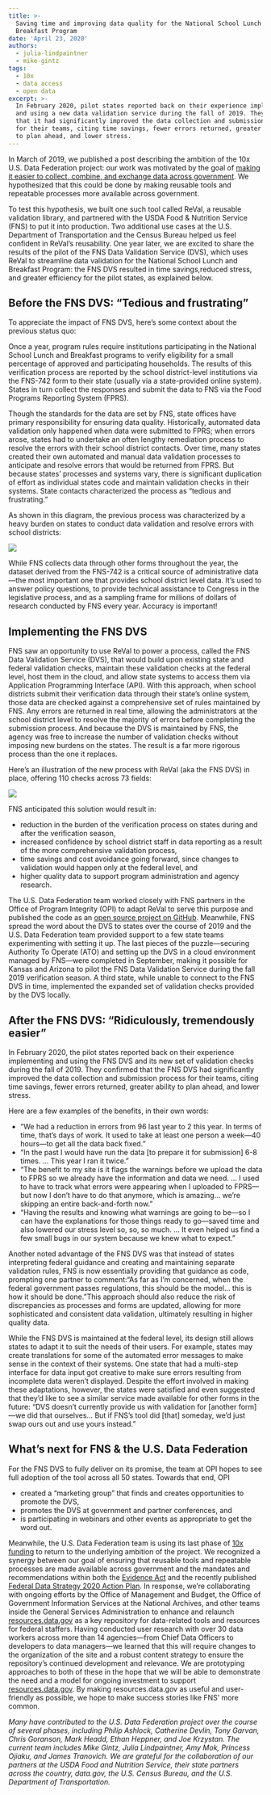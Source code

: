 ```yaml
---
title: >-
  Saving time and improving data quality for the National School Lunch &
  Breakfast Program
date: 'April 23, 2020'
authors:
  - julia-lindpaintner
  - mike-gintz
tags:
  - 10x
  - data access
  - open data
excerpt: >-
  In February 2020, pilot states reported back on their experience implementing
  and using a new data validation service during the fall of 2019. They agreed
  that it had significantly improved the data collection and submission process
  for their teams, citing time savings, fewer errors returned, greater ability
  to plan ahead, and lower stress.
---
```

In March of 2019, we published a post describing the ambition of the 10x U.S. Data Federation project: our work was motivated by the goal of [making it easier to collect, combine, and exchange data across government](https://18f.gsa.gov/2019/03/05/the-us-data-federation/). We hypothesized that this could be done by making reusable tools and repeatable processes more available across government.

To test this hypothesis, we built one such tool called ReVal, a reusable validation library, and partnered with the USDA Food & Nutrition Service (FNS) to put it into production. Two additional use cases at the U.S. Department of Transportation and the Census Bureau helped us feel confident in ReVal’s reusability. One year later, we are excited to share the results of the pilot of the FNS Data Validation Service (DVS), which uses ReVal to streamline data validation for the National School Lunch and Breakfast Program: the FNS DVS resulted in time savings,reduced stress, and greater efficiency for the pilot states, as explained below. 

## Before the FNS DVS: “Tedious and frustrating”

To appreciate the impact of FNS DVS, here’s some context about the previous status quo:

Once a year, program rules require institutions participating in the National School Lunch and Breakfast programs to verify eligibility for a small percentage of approved and participating households. The results of this verification process are reported by the school district-level institutions via the FNS-742 form to their state (usually via a state-provided online system). States in turn collect the responses and submit the data to FNS via the Food Programs Reporting System (FPRS).

Though the standards for the data are set by FNS, state offices have primary responsibility for ensuring data quality. Historically, automated data validation only happened when data were submitted to FPRS; when errors arose, states had to undertake an often lengthy remediation process to resolve the errors with their school district contacts. Over time, many states created their own automated and manual data validation processes to anticipate and resolve errors that would be returned from FPRS. But because states’ processes and systems vary, there is significant duplication of effort as individual states code and maintain validation checks in their systems. State contacts characterized the process as “tedious and frustrating.”

As shown in this diagram, the previous process was characterized by a heavy burden on states to conduct data validation and resolve errors with school districts:

![](https://lh5.googleusercontent.com/AHeFztcwTAnS7sevyMLVlvOXKJZFq37JT8aug-jjN2rixDctwPb1acyDqY2GPELP9RIrXQUSzsahHAcZ_P4HlwQPhvdpxYXrT5qumbVYpvdOpeZpfgpzNGwxemKxEO_FCbDcKC5y)

While FNS collects data through other forms throughout the year, the dataset derived from the FNS-742 is a critical source of administrative data—the most important one that provides school district level data. It’s used to answer policy questions, to provide technical assistance to Congress in the legislative process, and as a sampling frame for millions of dollars of research conducted by FNS every year. Accuracy is important!

## Implementing the FNS DVS

FNS saw an opportunity to use ReVal to power a process, called the FNS Data Validation Service (DVS), that would build upon existing state and federal validation checks, maintain these validation checks at the federal level, host them in the cloud, and allow state systems to access them via Application Programming Interface (API). With this approach, when school districts submit their verification data through their state’s online system, those data are checked against a comprehensive set of rules maintained by FNS. Any errors are returned in real time, allowing the administrators at the school district level to resolve the majority of errors before completing the submission process. And because the DVS is maintained by FNS, the agency was free to increase the number of validation checks without imposing new burdens on the states. The result is a far more rigorous process than the one it replaces.

Here’s an illustration of the new process with ReVal (aka the FNS DVS) in place, offering 110 checks across 73 fields:

![](https://lh3.googleusercontent.com/8pkN4Wg9Ho_PeU4PbyUwoG9jgZHRu-IsoeN7LHGmCCw-vlqZYsIBGPdm-0MHnIjKn1ZAej4VjP4pLTJ0j-1nD02ZVDzXdB-Y4865ErhUOxebZQQu7IY6OasH2dnvj4LARybd_AoW)

FNS anticipated this solution would result in:

* reduction in the burden of the verification process on states during and after the verification season,
* increased confidence by school district staff in data reporting as a result of the more comprehensive validation process,
* time savings and cost avoidance going forward, since changes to validation would happen only at the federal level, and
* higher quality data to support program administration and agency research.

The U.S. Data Federation team worked closely with FNS partners in the Office of Program Integrity (OPI) to adapt ReVal to serve this purpose and published the code as an [open source project on GitHub](https://github.com/18F/usda-fns-ingest). Meanwhile, FNS spread the word about the DVS to states over the course of 2019 and the U.S. Data Federation team provided support to a few state teams experimenting with setting it up. The last pieces of the puzzle—securing Authority To Operate (ATO) and setting up the DVS in a cloud environment managed by FNS—were completed in September, making it possible for Kansas and Arizona to pilot the FNS Data Validation Service during the fall 2019 verification season. A third state, while unable to connect to the FNS DVS in time, implemented the expanded set of validation checks provided by the DVS locally.

## After the FNS DVS: “Ridiculously, tremendously easier”

In February 2020, the pilot states reported back on their experience implementing and using the FNS DVS and its new set of validation checks during the fall of 2019. They confirmed that the FNS DVS had significantly improved the data collection and submission process for their teams, citing time savings, fewer errors returned, greater ability to plan ahead, and lower stress.

Here are a few examples of the benefits, in their own words:

* “We had a reduction in errors from 96 last year to 2 this year. In terms of time, that’s days of work. It used to take at least one person a week—40 hours—to get all the data back fixed.”
* “In the past I would have run the data \[to prepare it for submission] 6-8 times. … This year I ran it twice.”
* “The benefit to my site is it flags the warnings before we upload the data to FPRS so we already have the information and data we need. … I used to have to track what errors were appearing when I uploaded to FPRS—but now I don’t have to do that anymore, which is amazing… we’re skipping an entire back-and-forth now.”
* “Having the results and knowing what warnings are going to be—so I can have the explanations for those things ready to go—saved time and also lowered our stress level so, so, so much. … It even helped us find a few small bugs in our system because we knew what to expect.”

Another noted advantage of the FNS DVS was that instead of states interpreting federal guidance and creating and maintaining separate validation rules, FNS is now essentially providing that guidance as code, prompting one partner to comment:“As far as I’m concerned, when the federal government passes regulations, this should be the model… this is how it should be done.”This approach should also reduce the risk of discrepancies as processes and forms are updated, allowing for more sophisticated and consistent data validation, ultimately resulting in higher quality data.

While the FNS DVS is maintained at the federal level, its design still allows states to adapt it to suit the needs of their users. For example, states may create translations for some of the automated error messages to make sense in the context of their systems. One state that had a multi-step interface for data input got creative to make sure errors resulting from incomplete data weren’t displayed. Despite the effort involved in making these adaptations, however, the states were satisfied and even suggested that they’d like to see a similar service made available for other forms in the future: “DVS doesn’t currently provide us with validation for \[another form]—we did that ourselves… But if FNS’s tool did \[that] someday, we’d just swap ours out and use yours instead.”

## What’s next for FNS & the U.S. Data Federation

For the FNS DVS to fully deliver on its promise, the team at OPI hopes to see full adoption of the tool across all 50 states. Towards that end, OPI

* created a “marketing group” that finds and creates opportunities to promote the DVS,
* promotes the DVS at government and partner conferences, and
* is participating in webinars and other events as appropriate to get the word out.

Meanwhile, the U.S. Data Federation team is using its last phase of [10x funding](https://10x.gsa.gov/the-10x-process/) to return to the underlying ambition of the project. We recognized a synergy between our goal of ensuring that reusable tools and repeatable processes are made available across government and the mandates and recommendations within both the [Evidence Act](https://www.congress.gov/bill/115th-congress/house-bill/4174) and the recently published [Federal Data Strategy 2020 Action Plan](https://strategy.data.gov/action-plan/#action-11-develop-a-repository-of-federal-enterprise-data-resources). In response, we’re collaborating with ongoing efforts by the Office of Management and Budget, the Office of Government Information Services at the National Archives, and other teams inside the General Services Administration to enhance and relaunch [resources.data.gov](https://resources.data.gov/) as a key repository for data-related tools and resources for federal staffers. Having conducted user research with over 30 data workers across more than 14 agencies—from Chief Data Officers to developers to data managers—we learned that this will require changes to the organization of the site and a robust content strategy to ensure the repository’s continued development and relevance. We are prototyping approaches to both of these in the hope that we will be able to demonstrate the need and a model for ongoing investment to support [resources.data.gov](https://resources.data.gov/). By making resources.data.gov as useful and user-friendly as possible, we hope to make success stories like FNS’ more common.

*Many have contributed to the U.S. Data Federation project over the course of several phases, including Philip Ashlock, Catherine Devlin, Tony Garvan, Chris Goranson, Mark Headd, Ethan Heppner, and Joe Krzystan. The current team includes Mike Gintz, Julia Lindpaintner, Amy Mok, Princess Ojiaku, and James Tranovich. We are grateful for the collaboration of our partners at the USDA Food and Nutrition Service, their state partners across the country, data.gov, the U.S. Census Bureau, and the U.S. Department of Transportation.*
